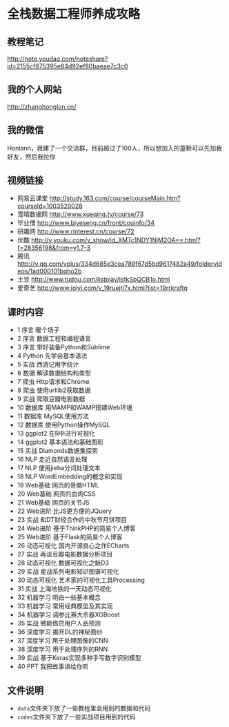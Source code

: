 # 全栈数据工程师养成攻略

## 教程笔记
http://note.youdao.com/noteshare?id=2155cf875395e84d92ef80baeae7c3c0

## 我的个人网站
http://zhanghonglun.cn/

## 我的微信
Honlann，我建了一个交流群，目前超过了100人，所以想加入的童鞋可以先加我好友，然后我拉你

## 视频链接
- 网易云课堂 http://study.163.com/course/courseMain.htm?courseId=1003520028
- 雪晴数据网 http://www.xueqing.tv/course/73
- 毕业僧 http://www.biyeseng.cn/front/couinfo/34
- 研趣网 http://www.rinterest.cn/course/72
- 优酷 http://v.youku.com/v_show/id_XMTc1NDY1NjM2OA==.html?f=28356198&from=y1.7-3
- 腾讯 http://v.qq.com/vplus/334d685e3cea789f67d5bd9617482a49/foldervideos/1ad000101bqho2b
- 土豆 http://www.tudou.com/listplay/IstkSpQCB1o.html
- 爱奇艺 http://www.iqiyi.com/v_19ruejtj7x.html?list=19rrkraftq

## 课时内容
- 1 序言 暖个场子
- 2 序言 数据工程和编程语言
- 3 序言 带好装备Python和Sublime
- 4 Python 先学会基本语法
- 5 实战 西游记用字统计
- 6 数据 解读数据结构和类型
- 7 爬虫 Http请求和Chrome
- 8 爬虫 使用urllib2获取数据
- 9 实战 爬取豆瓣电影数据
- 10 数据库 用MAMP和WAMP搭建Web环境
- 11 数据库 MySQL使用方法
- 12 数据库 使用Python操作MySQL
- 13 ggplot2 在R中进行可视化
- 14 ggplot2 基本语法和基础图形
- 15 实战 Diamonds数据集探索
- 16 NLP 走近自然语言处理
- 17 NLP 使用jieba分词处理文本
- 18 NLP WordEmbedding的概念和实现
- 19 Web基础 网页的骨骼HTML
- 20 Web基础 网页的血肉CSS
- 21 Web基础 网页的关节JS
- 22 Web进阶 比JS更方便的JQuery
- 23 实战 和DT财经合作的中秋节月饼项目
- 24 Web进阶 基于ThinkPHP的简易个人博客
- 25 Web进阶 基于Flask的简易个人博客
- 26 动态可视化 国内开源良心之作ECharts
- 27 实战 再谈豆瓣电影数据分析项目
- 28 动态可视化 数据可视化之魅D3
- 29 实战 星战系列电影知识图谱可视化
- 30 动态可视化 艺术家的可视化工具Processing
- 31 实战 上海地铁的一天动态可视化
- 32 机器学习 明白一些基本概念
- 33 机器学习 常用经典模型及其实现
- 34 机器学习 调参比赛大杀器XGBoost
- 35 实战 微额借贷用户人品预测
- 36 深度学习 揭开DL的神秘面纱
- 37 深度学习 用于处理图像的CNN
- 38 深度学习 用于处理序列的RNN
- 39 实战 基于Keras实现多种手写数字识别模型
- 40 PPT 我把故事讲给你听

## 文件说明
- `data`文件夹下放了一些教程里会用到的数据和代码
- `codes`文件夹下放了一些实战项目用到的代码